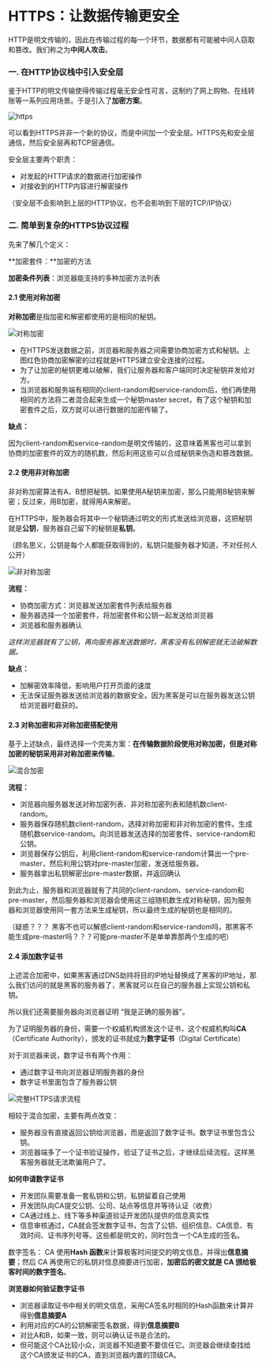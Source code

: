# HTTPS：让数据传输更安全

HTTP是明文传输的，因此在传输过程的每一个环节，数据都有可能被中间人窃取和篡改。我们称之为**中间人攻击**。

### 一. 在HTTP协议栈中引入安全层

鉴于HTTP的明文传输使得传输过程毫无安全性可言，这制约了网上购物、在线转账等一系列应用场景。于是引入了**加密方案**。

![https](https://user-images.githubusercontent.com/61226624/132232826-b60f427c-a28f-489c-8adc-9af4c1e4999c.png)


可以看到HTTPS并非一个新的协议，而是中间加一个安全层。HTTPS先和安全层通信，然后安全层再和TCP层通信。

安全层主要两个职责：

* 对发起的HTTP请求的数据进行加密操作
* 对接收到的HTTP内容进行解密操作

（安全层不会影响到上层的HTTP协议，也不会影响到下层的TCP/IP协议）

### 二. 简单到复杂的HTTPS协议过程

先来了解几个定义：

**加密套件：**加密的方法

**加密条件列表**：浏览器能支持的多种加密方法列表

#### 2.1 使用对称加密

**对称加密**是指加密和解密都使用的是相同的秘钥。

![对称加密](https://user-images.githubusercontent.com/61226624/132232858-48af0cf3-769f-419c-9e23-d211f654e3b6.png)

* 在HTTPS发送数据之前，浏览器和服务器之间需要协商加密方式和秘钥。上图红色协商加密解密的过程就是HTTPS建立安全连接的过程。
* 为了让加密的秘钥更难以破解，我们让服务器和客户端同时决定秘钥并发给对方。
* 当浏览器和服务端有相同的client-random和service-random后，他们再使用相同的方法将二者混合起来生成一个秘钥master secret，有了这个秘钥和加密套件之后，双方就可以进行数据的加密传输了。

**缺点：**

因为client-random和service-random是明文传输的，这意味着黑客也可以拿到协商的加密套件的双方的随机数，然后利用这些可以合成秘钥来伪造和篡改数据。



#### 2.2 使用非对称加密

非对称加密算法有A、B想把秘钥。如果使用A秘钥来加密，那么只能用B秘钥来解密；反过来，用B加密，就得用A来解密。

在HTTPS中，服务器会将其中一个秘钥通过明文的形式发送给浏览器，这把秘钥就是**公钥**，服务器自己留下的秘钥是**私钥**。

（顾名思义，公钥是每个人都能获取得到的，私钥只能服务器才知道，不对任何人公开）

![非对称加密](https://user-images.githubusercontent.com/61226624/132232874-2510095d-442a-4794-be24-ed3669d56fb8.png)

**流程：**

* 协商加密方式：浏览器发送加密套件列表给服务器
* 服务器选择一个加密套件，将加密套件和公钥一起发送给浏览器
* 浏览器和服务器确认

*这样浏览器就有了公钥，再向服务器发送数据时，黑客没有私钥解密就无法破解数据。*

**缺点：**

* 加解密效率降低，影响用户打开页面的速度
* 无法保证服务器发送给浏览器的数据安全。因为黑客是可以在服务器发送公钥给浏览器时截获的。

#### 2.3 对称加密和非对称加密搭配使用

基于上述缺点，最终选择一个完美方案：**在传输数据阶段使用对称加密，但是对称加密的秘钥采用非对称加密来传输**。

![混合加密](https://user-images.githubusercontent.com/61226624/132232884-e9e1c1de-099e-425d-90fd-baf8909a50a4.png)

**流程：**

* 浏览器向服务器发送对称加密列表、非对称加密列表和随机数client-random。
* 服务器保存随机数client-random，选择对称加密和非对称加密的套件。生成随机数service-random。向浏览器发送选择的加密套件、service-random和公钥。
* 浏览器保存公钥后，利用client-random和service-random计算出一个pre-master，然后利用公钥对pre-master加密，发送给服务器。
* 服务器拿出私钥解密出pre-master数据，并返回确认

到此为止，服务器和浏览器就有了共同的client-random、service-random和pre-master，然后服务器和浏览器会使用这三组随机数生成对称秘钥，因为服务器和浏览器使用同一套方法来生成秘钥，所以最终生成的秘钥也是相同的。

（疑惑？？？ 黑客不也可以解惑client-random和service-random吗，那黑客不能生成pre-master吗？？？可能pre-master不是单单靠那两个生成的吧）

#### 2.4 添加数字证书

上述混合加密中，如果黑客通过DNS劫持将目的IP地址替换成了黑客的IP地址，那么我们访问的就是黑客的服务器了，黑客就可以在自己的服务器上实现公钥和私钥。

所以我们还需要服务器向浏览器证明 “我是正确的服务器”。

为了证明服务器的身份，需要一个权威机构颁发这个证书，这个权威机构叫**CA**（Certificate Authority），颁发的证书就成为**数字证书**（Digital Certificate）



对于浏览器来说，数字证书有两个作用：

* 通过数字证书向浏览器证明服务器的身份
* 数字证书里面包含了服务器公钥

![完整HTTPS请求流程](https://user-images.githubusercontent.com/61226624/132232908-049f2e6d-d1e3-4650-8d6b-c1d00182e45b.png)

相较于混合加密，主要有两点改变：

* 服务器没有直接返回公钥给浏览器，而是返回了数字证书。数字证书里包含公钥。
* 浏览器端多了一个证书验证操作，验证了证书之后，才继续后续流程。这样黑客服务器就无法欺骗用户了。

**如何申请数字证书**

* 开发团队需要准备一套私钥和公钥，私钥留着自己使用 
* 开发团队向CA提交公钥、公司、站点等信息并等待认证（收费）
* CA通过线上、线下等多种渠道验证开发团队提供的信息真实性
* 信息审核通过，CA就会签发数字证书，包含了公钥、组织信息、CA信息、有效时间、证书序列号等。这些都是明文的，同时包含一个CA生成的签名。

数字签名： CA 使用**Hash 函数**来计算极客时间提交的明文信息，并得出**信息摘要**；然后 CA 再使用它的私钥对信息摘要进行加密，**加密后的密文就是 CA 颁给极客时间的数字签名**。



**浏览器如何验证数字证书**

* 浏览器读取证书中相关的明文信息，采用CA签名时相同的Hash函数来计算并得到**信息摘要A**
* 利用对应的CA的公钥解密签名数据，得到**信息摘要B**
* 对比A和B，如果一致，则可以确认证书是合法的。
* 但可能这个CA比较小众，浏览器不知道要不要信任它。浏览器会继续查找给这个CA颁发证书的CA，直到浏览器内置的顶级CA。



